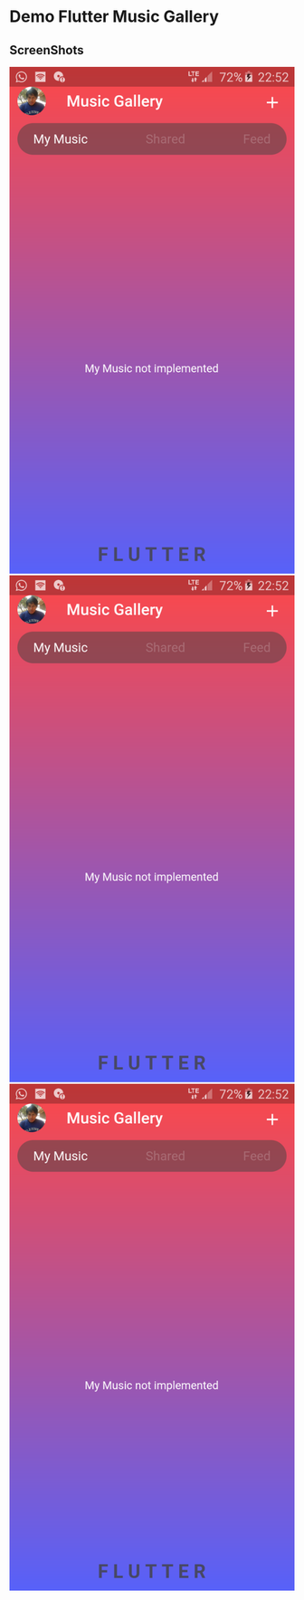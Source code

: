 # Demo Flutter Music Gallery
## ScreenShots
![Screenshot1](image/demo1.png ) ![Screenshot2](image/demo1.png ) ![Screenshot3](image/demo1.png )
